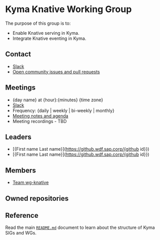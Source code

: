 # Kyma Knative Working Group

The purpose of this group is to:
* Enable Knative serving in Kyma.
* Integrate Knative eventing in Kyma.

## Contact

* [Slack](https://kyma-community.slack.com/messages/CEC6R4T6U)
* [Open community issues and pull requests](https://github.com/kyma-project/community/labels/wg%2Fknative)

## Meetings

* {day name} at {hour}:{minutes} {time zone}
* [Slack](https://kyma-community.slack.com/messages/CEC6R4T6U)
* Frequency: {daily | weekly | bi-weekly | monthly}
* [Meeting notes and agenda](https://docs.google.com/document/d/1BZoJQ5qsSudlix8PXjykQfsJtfwC7EgUy0BP3oORDsA/edit?usp=sharing)
* Meeting recordings - TBD

## Leaders

* [{First name Last name}](https://github.wdf.sap.corp/{github id}})
* [{First name Last name}](https://github.wdf.sap.corp/{github id}})

## Members

* [Team wg-knative](https://github.com/orgs/kyma-project/teams/wg-knative)

## Owned repositories

## Reference

Read the main [`README.md`](../README.md) document to learn about the structure of Kyma SIGs and WGs.
